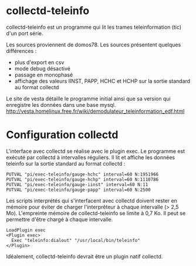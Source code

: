 # collectd-teleinfo
collectd-teleinfo est un programme qui lit les trames teleinformation (tic) d'un port série.

Les sources proviennent de domos78. Les sources présentent quelques différences :
* plus d'export en csv
* mode debug désactivé
* passage en monophasé
* affichage des valeurs IINST, PAPP, HCHC et HCHP sur la sortie standard au format collectd

Le site de vesta détaille le programme initial ainsi que sa version qui enregistre les données dans une base mysql.
http://vesta.homelinux.free.fr/wiki/demodulateur_teleinformation_edf.html

# Configuration collectd

L'interface avec collectd se réalise avec le plugin exec. Le programme est exécuté par collectd à intervalles réguliers. Il lit et affiche les données teleinfo sur la sortie standard au format collectd :

    PUTVAL "pi/exec-teleinfo/gauge-hchc" interval=60 N:1951966
    PUTVAL "pi/exec-teleinfo/gauge-hchp" interval=60 N:1110786
    PUTVAL "pi/exec-teleinfo/gauge-iinst" interval=60 N:11
    PUTVAL "pi/exec-teleinfo/gauge-papp" interval=60 N:2500

Les scripts interprétés qui s'interfacent avec collectd doivent rester en mémoire pour éviter de charger l'interprêteur à chaque intervalle (> 2,5 Mo). L'empreinte mémoire de collectd-teleinfo se limite à 0,7 Ko. Il peut se permettre d'être chargé à chaque intervalle.

    LoadPlugin exec
    <Plugin exec>
      Exec "teleinfo:dialout" "/usr/local/bin/teleinfo"
    </Plugin>

Idéalement, collectd-teleinfo devrait être un plugin natif collectd.
